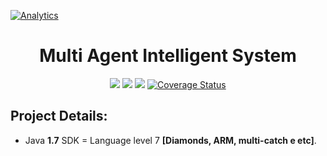 [![Analytics](https://ga-beacon.appspot.com/UA-134533084-1/github.com/rios0rios0/MAIS?pixel)](https://github.com/rios0rios0/MAIS)
<h1 align="center">Multi Agent Intelligent System</h1>
<p align="center">
    <a href="https://github.com/rios0rios0/MAIS/releases/latest" alt="Latest Release">
        <img src="https://img.shields.io/github/release/rios0rios0/MAIS.svg?style=for-the-badge&logo=github" /></a>
    <a href="https://github.com/rios0rios0/MAIS/blob/master/LICENSE" alt="License">
        <img src="https://img.shields.io/github/license/rios0rios0/MAIS.svg?style=for-the-badge&logo=github" /></a>
    <a href="https://travis-ci.org/rios0rios0/MAIS" alt="Build Status">
        <img src="https://img.shields.io/travis/rios0rios0/MAIS/master.svg?style=for-the-badge&logo=travis" /></a>
    <a href="https://coveralls.io/github/rios0rios0/MAIS?branch=master">
        <img src="https://img.shields.io/coveralls/github/rios0rios0/MAIS/master.svg?style=for-the-badge&logo=coveralls" alt="Coverage Status"></a>
</p>

## Project Details:
- Java __1.7__ SDK = Language level 7 __[Diamonds, ARM, multi-catch e etc]__.